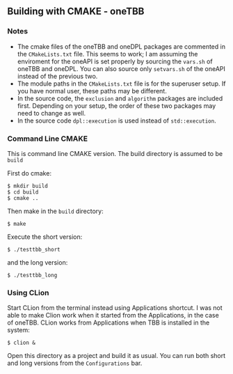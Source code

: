 ## Building with CMAKE - oneTBB

### Notes

- The cmake files of the oneTBB and oneDPL packages are commented in the `CMakeLists.txt` file. This seems to work; I am assuming the enviroment for the oneAPI is set properly by sourcing the `vars.sh` of oneTBB and oneDPL. You can also source only `setvars.sh` of the oneAPI instead of the previous two.
- The module paths in the `CMakeLists.txt` file is for the superuser setup. If you have normal user, these paths may be different.
- In the source code, the `exclusion` and `algorithm` packages are included first. Depending on your setup, the order of these two packages may need to change as well.
- In the source code `dpl::execution` is used instead of `std::execution`.

### Command Line CMAKE

This is command line CMAKE version. The build directory is assumed to be `build`

First do cmake:

    $ mkdir build
    $ cd build
    $ cmake ..
    
Then make in the `build` directory:

    $ make
    
Execute the short version:

    $ ./testtbb_short
    
and the long version:

    $ ./testtbb_long
    
### Using CLion

Start CLion from the terminal instead using Applications shortcut. I was not able to make Clion work when it started from the Applications, in the case of oneTBB. CLion works from Applications when TBB is installed in the system:

`$ clion &`

Open this directory as a project and build it as usual. You can run both short and long versions from the `Configurations` bar.




